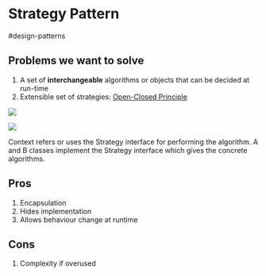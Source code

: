 # Strategy Pattern
#design-patterns 

## Problems we want to solve
1. A set of **interchangeable** algorithms or objects that can be decided at run-time
2. Extensible set of strategies: [Open-Closed Principle](Open-Closed%20Principle)

![](https://i.imgur.com/iL2Zc46.png)

![](https://upload.wikimedia.org/wikipedia/commons/4/45/W3sDesign_Strategy_Design_Pattern_UML.jpg)

Context refers or uses the Strategy interface for performing the algorithm. A and B classes implement the Strategy interface which gives the concrete algorithms.

## Pros
1. Encapsulation 
2. Hides implementation
3. Allows behaviour change at runtime

## Cons
1. Complexity if overused